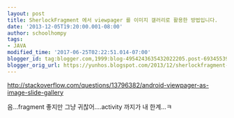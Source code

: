 ```yaml
---
layout: post
title: SherlockFragment 에서 viewpager 를 이미지 갤러리로 활용한 방법입니다.
date: '2013-12-05T19:20:00.001-08:00'
author: schoolhompy
tags:
- JAVA
modified_time: '2017-06-25T02:22:51.014-07:00'
blogger_id: tag:blogger.com,1999:blog-4954243635432022205.post-693455397375948768
blogger_orig_url: https://yunhos.blogspot.com/2013/12/sherlockfragment-viewpager_5.html
---
```


<p><a href="http://stackoverflow.com/questions/13796382/android-viewpager-as-image-slide-gallery">http://stackoverflow.com/questions/13796382/android-viewpager-as-image-slide-gallery</a></p><p>음...fragment 좋지만 그냥 귀찮어....activity 까지가 내 한계...ㅋ</p>